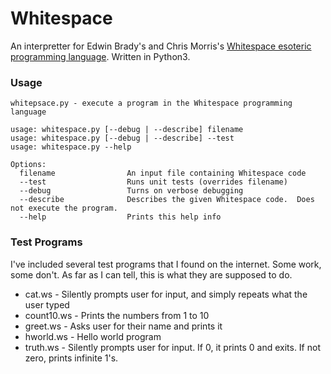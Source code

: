 # Whitespace
An interpretter for Edwin Brady's and Chris Morris's [Whitespace esoteric programming language](https://en.wikipedia.org/wiki/Whitespace_(programming_language)).  Written in Python3.

### Usage
```
whitepsace.py - execute a program in the Whitespace programming language

usage: whitespace.py [--debug | --describe] filename
usage: whitespace.py [--debug | --describe] --test
usage: whitespace.py --help

Options:
  filename                An input file containing Whitespace code
  --test                  Runs unit tests (overrides filename)
  --debug                 Turns on verbose debugging
  --describe              Describes the given Whitespace code.  Does not execute the program.
  --help                  Prints this help info
```

### Test Programs
I've included several test programs that I found on the internet.  Some work, some don't.  As far as I can tell, this is what they are supposed to do.
- cat.ws - Silently prompts user for input, and simply repeats what the user typed
- count10.ws - Prints the numbers from 1 to 10
- greet.ws - Asks user for their name and prints it
- hworld.ws - Hello world program
- truth.ws - Silently prompts user for input.  If 0, it prints 0 and exits.  If not zero, prints infinite 1's.
